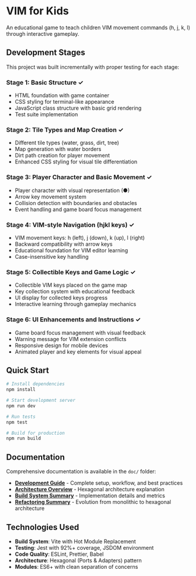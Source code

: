 # VIM for Kids

An educational game to teach children VIM movement commands (h, j, k, l) through interactive gameplay.

## Development Stages

This project was built incrementally with proper testing for each stage:

### Stage 1: Basic Structure ✓

- HTML foundation with game container
- CSS styling for terminal-like appearance
- JavaScript class structure with basic grid rendering
- Test suite implementation

### Stage 2: Tile Types and Map Creation ✓

- Different tile types (water, grass, dirt, tree)
- Map generation with water borders
- Dirt path creation for player movement
- Enhanced CSS styling for visual tile differentiation

### Stage 3: Player Character and Basic Movement ✓

- Player character with visual representation (●)
- Arrow key movement system
- Collision detection with boundaries and obstacles
- Event handling and game board focus management

### Stage 4: VIM-style Navigation (hjkl keys) ✓

- VIM movement keys: h (left), j (down), k (up), l (right)
- Backward compatibility with arrow keys
- Educational foundation for VIM editor learning
- Case-insensitive key handling

### Stage 5: Collectible Keys and Game Logic ✓

- Collectible VIM keys placed on the game map
- Key collection system with educational feedback
- UI display for collected keys progress
- Interactive learning through gameplay mechanics

### Stage 6: UI Enhancements and Instructions ✓

- Game board focus management with visual feedback
- Warning message for VIM extension conflicts
- Responsive design for mobile devices
- Animated player and key elements for visual appeal

## Quick Start

```bash
# Install dependencies
npm install

# Start development server
npm run dev

# Run tests
npm test

# Build for production
npm run build
```

## Documentation

Comprehensive documentation is available in the `doc/` folder:

- **[Development Guide](doc/DEVELOPMENT.md)** - Complete setup, workflow, and best practices
- **[Architecture Overview](doc/ARCHITECTURE.md)** - Hexagonal architecture explanation
- **[Build System Summary](doc/BUILD_SYSTEM_SUMMARY.md)** - Implementation details and metrics
- **[Refactoring Summary](doc/REFACTORING_SUMMARY.md)** - Evolution from monolithic to hexagonal architecture

## Technologies Used

- **Build System**: Vite with Hot Module Replacement
- **Testing**: Jest with 92%+ coverage, JSDOM environment
- **Code Quality**: ESLint, Prettier, Babel
- **Architecture**: Hexagonal (Ports & Adapters) pattern
- **Modules**: ES6+ with clean separation of concerns
